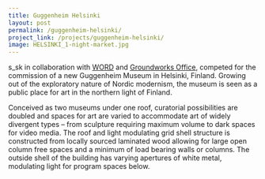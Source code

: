 ```yaml
---
title: Guggenheim Helsinki
layout: post
permalink: /guggenheim-helsinki/
project_link: /projects/guggenheim-helsinki/
image: HELSINKI_1-night-market.jpg
---
```


s_sk in collaboration with [WORD](http://www.warrenoffice.com/) and [Groundworks Office](http://www.groundworksoffice.com/), competed for the commission of a new Guggenheim Museum in Helsinki, Finland. Growing out of the exploratory nature of Nordic modernism, the museum is seen as a public place for art in the northern light of Finland.

Conceived as two museums under one roof, curatorial possibilities are doubled and spaces for art are varied to accommodate art of widely divergent types – from sculpture requiring maximum volume to dark spaces for video media. The roof and light modulating grid shell structure is constructed from locally sourced laminated wood allowing for large open column free spaces and a minimum of load bearing walls or columns. The outside shell of the building has varying apertures of white metal, modulating light for program spaces below.